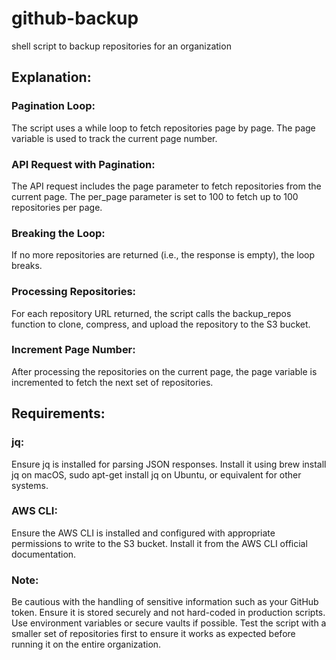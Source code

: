 # github-backup
shell script to backup repositories for an organization

## Explanation:
### Pagination Loop: 
The script uses a while loop to fetch repositories page by page. The page variable is used to track the current page number.

### API Request with Pagination: 
The API request includes the page parameter to fetch repositories from the current page. The per_page parameter is set to 100 to fetch up to 100 repositories per page.

### Breaking the Loop: 
If no more repositories are returned (i.e., the response is empty), the loop breaks.

### Processing Repositories: 
For each repository URL returned, the script calls the backup_repos function to clone, compress, and upload the repository to the S3 bucket.

### Increment Page Number: 
After processing the repositories on the current page, the page variable is incremented to fetch the next set of repositories.

## Requirements:
### jq: 
Ensure jq is installed for parsing JSON responses. Install it using brew install jq on macOS, sudo apt-get install jq on Ubuntu, or equivalent for other systems.

### AWS CLI: 
Ensure the AWS CLI is installed and configured with appropriate permissions to write to the S3 bucket. Install it from the AWS CLI official documentation.

### Note:
Be cautious with the handling of sensitive information such as your GitHub token. Ensure it is stored securely and not hard-coded in production scripts. Use environment variables or secure vaults if possible.
Test the script with a smaller set of repositories first to ensure it works as expected before running it on the entire organization.
